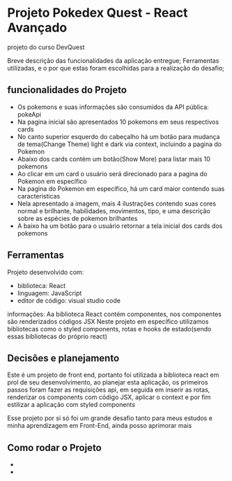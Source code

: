 <h1>Projeto Pokedex Quest - React Avançado</h1>
<p>projeto do curso DevQuest</p>
Breve descrição das funcionalidades da aplicação entregue;
Ferramentas utilizadas, e o por que estas foram
escolhidas para a realização do desafio;
<div>
<h2>funcionalidades do Projeto</h2>
<ul>
  <li>Os pokemons e suas informações são consumidos da API pública: pokeApi</li>
  <li>Na pagina inicial são apresentados 10 pokemons em seus respectivos cards</li>
  <li>No canto superior esquerdo do cabeçalho há 
  um botão para mudança de tema(Change Theme) light e dark via context, incluindo a
  pagina do Pokemon
  </li>
  <li>Abaixo dos cards contém um botão(Show More) para listar mais 10 pokemons</li>
  <li>Ao clicar em um card o usuário será direcionado para a pagina do Pokemon em específico</li>
  <li>Na pagina do Pokemon em específico, há um card maior contendo suas caracteristicas</li>
  <li>Nela apresentado a imagem, mais 4 ilustrações contendo suas cores normal e brilhante,
  habilidades, movimentos, tipo, e uma descrição sobre as espécies de pokemon brilhantes</li>
  <li>A baixo ha um botão para o usuário retornar a tela inicial dos cards dos pokemons</li>
</ul>
</div>
<div>
<h2>Ferramentas</h2>
<p>Projeto desenvolvido com:</p>
<ul>
  <li>biblioteca: React</li>
  <li>linguagem: JavaScript</li>
  <li>editor de código: visual studio code</li>
</ul>
 <p>informações: Aa biblioteca React contém componentes, nos componentes são renderizados códigos JSX
 Neste projeto em específico utilizamos bibliotecas como o styled components, rotas e hooks de estado(sendo essas
 bibliotecas do próprio react)</p>
</div>

<div>
<h2>Decisões e planejamento</h2>
<p>Este é um projeto de front end, portanto foi utilizada a biblioteca react em prol de seu desenvolvimento,
ao planejar esta aplicação, os primeiros passos foram fazer as requisições api, em seguida em inserir as rotas,
renderizar os components com código JSX, aplicar o context e por fim estilizar a aplicação com styled components</p>
<p>Esse projeto por si só foi um grande desafio tanto para meus estudos e minha aprendizagem em Front-End, ainda
posso aprimorar mais</p>
</div>

<div>
<h2>Como rodar o Projeto</h2>
<ul>
  <li></li>
  <li></li>
</ul>
</div>